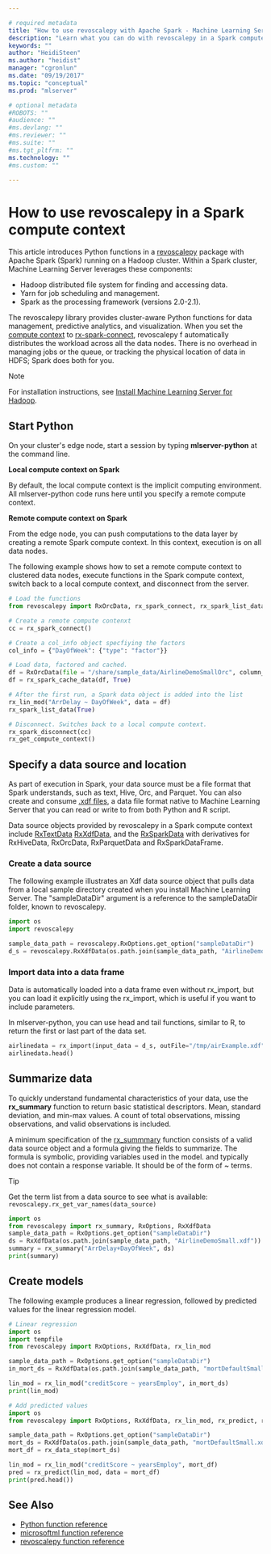 ```yaml
---

# required metadata
title: "How to use revoscalepy with Apache Spark - Machine Learning Server   "
description: "Learn what you can do with revoscalepy in a Spark compute context in Machine learning Server."
keywords: ""
author: "HeidiSteen"
ms.author: "heidist"
manager: "cgronlun"
ms.date: "09/19/2017"
ms.topic: "conceptual"
ms.prod: "mlserver"

# optional metadata
#ROBOTS: ""
#audience: ""
#ms.devlang: ""
#ms.reviewer: ""
#ms.suite: ""
#ms.tgt_pltfrm: ""
ms.technology: ""
#ms.custom: ""

---
```


# How to use revoscalepy in a Spark compute context

This article introduces Python functions in a [revoscalepy](../python-reference/revoscalepy/revoscalepy-package.md) package with Apache Spark (Spark) running on a Hadoop cluster. Within a Spark cluster, Machine Learning Server leverages these components:

+ Hadoop distributed file system for finding and accessing data.
+ Yarn for job scheduling and management.
+ Spark as the processing framework (versions 2.0-2.1).

The revoscalepy library provides cluster-aware Python functions for data management, predictive analytics, and visualization. When you set the [compute context](../r/concept-what-is-compute-context.md) to [rx-spark-connect](../python-reference/revoscalepy/rx-spark-connect.md), revoscalepy f automatically distributes the workload across all the data nodes. There is no overhead in managing jobs or the queue, or tracking the physical location of data in HDFS; Spark does both for you.

> [!Note]
> For installation instructions, see [Install Machine Learning Server for Hadoop](../install/machine-learning-server-hadoop-install.md).

## Start Python

On your cluster's edge node, start a session by typing **mlserver-python** at the command line. 

**Local compute context on Spark**

By default, the local compute context is the implicit computing environment. All mlserver-python code runs here until you specify a remote compute context.

**Remote compute context on Spark**

From the edge node, you can push computations to the data layer by creating a remote Spark compute context. In this context, execution is on all data nodes. 

The following example shows how to set a remote compute context to clustered data nodes, execute functions in the Spark compute context, switch back to a local compute context, and disconnect from the server.

```Python
# Load the functions
from revoscalepy import RxOrcData, rx_spark_connect, rx_spark_list_data, rx_lin_mod, rx_spark_cache_data

# Create a remote compute contenxt 
cc = rx_spark_connect()

# Create a col_info object specfiying the factors
col_info = {"DayOfWeek": {"type": "factor"}}

# Load data, factored and cached.
df = RxOrcData(file = "/share/sample_data/AirlineDemoSmallOrc", column_info = col_info)
df = rx_spark_cache_data(df, True)

# After the first run, a Spark data object is added into the list
rx_lin_mod("ArrDelay ~ DayOfWeek", data = df)
rx_spark_list_data(True)

# Disconnect. Switches back to a local compute context.
rx_spark_disconnect(cc)
rx_get_compute_context()
```

## Specify a data source and location

As part of execution in Spark, your data source must be a file format that Spark understands, such as text, Hive, Orc, and Parquet. You can also create and consume [.xdf files](../r/concept-what-is-xdf.md), a data file format native to Machine Learning Server that you can read or write to from both Python and R script.

Data source objects provided by revoscalepy in a Spark compute context include [RxTextData](../python-reference/revoscalepy/rxtextdata.md) [RxXdfData](../python-reference/revoscalepy/rxxdfdata.md), and the [RxSparkData](../python-reference/revoscalepy/rxSparkdata.md) with derivatives for RxHiveData, RxOrcData, RxParquetData and RxSparkDataFrame.

### Create a data source

The following example illustrates an Xdf data source object that pulls data from a local sample directory created when you install Machine Learning Server. The "sampleDataDir" argument is a reference to the sampleDataDir folder, known to revoscalepy.

```python
import os
import revoscalepy

sample_data_path = revoscalepy.RxOptions.get_option("sampleDataDir")
d_s = revoscalepy.RxXdfData(os.path.join(sample_data_path, "AirlineDemoSmall.xdf"))
```

### Import data into a data frame

Data is automatically loaded into a data frame even without rx_import, but you can load it explicitly using the rx_import, which is useful if you want to include parameters. 

In mlserver-python, you can use head and tail functions, similar to R, to return the first or last part of the data set.

```python
airlinedata = rx_import(input_data = d_s, outFile="/tmp/airExample.xdf")
airlinedata.head()
```

## Summarize data

To quickly understand fundamental characteristics of your data, use the **rx_summary** function to return basic statistical descriptors. Mean, standard deviation, and min-max values. A count of total observations, missing observations, and valid observations is included.

A minimum specification of the [rx_summmary](../python-reference/revoscalepy/rx-summary.md) function consists of a valid data source object and a formula giving the fields to summarize. The formula is symbolic, providing variables used in the model. and typically does not contain a response variable. It should be of the form of ~ terms. 

> [!Tip]
> Get the term list from a data source to see what is available: `revoscalepy.rx_get_var_names(data_source)`

```python
import os
from revoscalepy import rx_summary, RxOptions, RxXdfData
sample_data_path = RxOptions.get_option("sampleDataDir")
ds = RxXdfData(os.path.join(sample_data_path, "AirlineDemoSmall.xdf"))
summary = rx_summary("ArrDelay+DayOfWeek", ds)
print(summary)
```

## Create models

The following example produces a linear regression, followed by predicted values for the linear regression model.

```python
# Linear regression
import os
import tempfile
from revoscalepy import RxOptions, RxXdfData, rx_lin_mod

sample_data_path = RxOptions.get_option("sampleDataDir")
in_mort_ds = RxXdfData(os.path.join(sample_data_path, "mortDefaultSmall.xdf"))

lin_mod = rx_lin_mod("creditScore ~ yearsEmploy", in_mort_ds)
print(lin_mod)
```

```python
# Add predicted values
import os
from revoscalepy import RxOptions, RxXdfData, rx_lin_mod, rx_predict, rx_data_step

sample_data_path = RxOptions.get_option("sampleDataDir")
mort_ds = RxXdfData(os.path.join(sample_data_path, "mortDefaultSmall.xdf"))
mort_df = rx_data_step(mort_ds)

lin_mod = rx_lin_mod("creditScore ~ yearsEmploy", mort_df)
pred = rx_predict(lin_mod, data = mort_df)
print(pred.head())
```

## See Also

+ [Python function reference](../python-reference/introducing-python-package-reference.md)
+ [microsoftml function reference](../python-reference/microsoftml/microsoftml-package.md)
+ [revoscalepy function reference](../python-reference/revoscalepy/revoscalepy-package.md)
